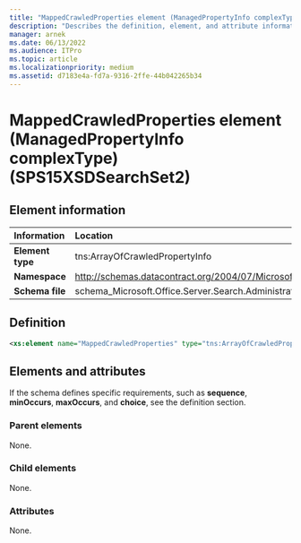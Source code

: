 ```yaml
---
title: "MappedCrawledProperties element (ManagedPropertyInfo complexType) (SPS15XSDSearchSet2)"
description: "Describes the definition, element, and attribute information for the MappedCrawledProperties element (ManagedPropertyInfo complexType) (SPS15XSDSearchSet2)."
manager: arnek
ms.date: 06/13/2022
ms.audience: ITPro
ms.topic: article
ms.localizationpriority: medium
ms.assetid: d7183e4a-fd7a-9316-2ffe-44b042265b34
---
```


# MappedCrawledProperties element (ManagedPropertyInfo complexType) (SPS15XSDSearchSet2)



## Element information

|Information|Location|
|:-----|:-----|
|**Element type**|tns:ArrayOfCrawledPropertyInfo|
|**Namespace**|http://schemas.datacontract.org/2004/07/Microsoft.Office.Server.Search.Administration|
|**Schema file**|schema_Microsoft.Office.Server.Search.Administration.xsd|

## Definition

```XML
<xs:element name="MappedCrawledProperties" type="tns:ArrayOfCrawledPropertyInfo" minOccurs="0"></xs:element>

```

## Elements and attributes

If the schema defines specific requirements, such as **sequence**, **minOccurs**, **maxOccurs**, and **choice**, see the definition section.

### Parent elements

None.

### Child elements

None.

### Attributes

None.
